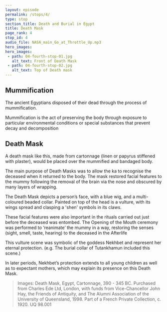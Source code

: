 ```yaml
---
layout: episode
permalink: /stops/4/
type: stop
section_title: Death and Burial in Egypt 
title: Death Mask
page_rank: 4
stop_id: 4
audio_file: NASA_main_Go_at_Throttle_Up.mp3
hero_images:
hero_images:
 - path: 04-fourth-stop-01.jpg
   alt_text: Front of Death Mask
 - path: 04-fourth-stop-02.jpg
   alt_text: Top of Death mask
---
```


## Mummification

The ancient Egyptians disposed of their dead through the process of mummification.

Mummification is the act of preserving the body through exposure to particular environmental conditions or special substances that prevent decay and decomposition

## Death Mask

A death mask like this, made from cartonnage (linen or papyrus stiffened with plaster), would be placed over the mummified and bandaged body. 

The main purpose of Death Masks was to allow the ka to recognise the deceased when it returned to the body. The mask restored facial features to the mummy following the removal of the brain via the nose and obscured by many layers of wrapping.

The Death Mask depicts a person’s face, with a blue wig, and a multi-coloured beaded collar. Painted on top of the head is a vulture, with its wings spread and clasping a 'shen' symbols in its claws.

These facial features were also important in the rituals carried out just before the deceased was entombed.  The Opening of the Mouth ceremony was performed to ‘reanimate’ the mummy in a way, restoring the senses (sight, smell, taste, hearing) to the deceased in the Afterlife

This vulture scene was symbolic of the goddess Nekhbet and represent her eternal protection. (e.g. The burial collar of Tutankhamun included this scene.) 

In later periods, Nekhbet’s protection extends to all young children as well as to expectant mothers, which may explain its presence on this Death Mask.  

> Images: Death Mask, Egypt, Cartonnage, 390 - 345 BC. Purchased from Charles Ede Ltd, London, with funds from Vice-Chancellor John Hay, the Friends of Antiquity, and The Alumni Association of the University of Queensland, 1998. Part of a French Private Collection, c. 1920. UQ 98.001
